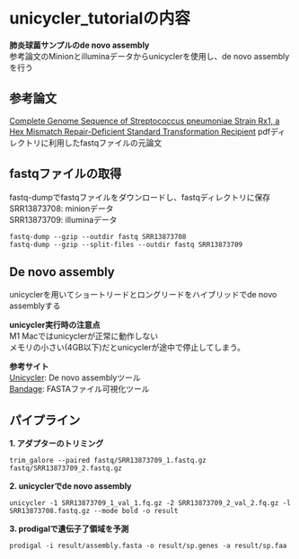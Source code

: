 # unicycler_tutorialの内容  
**肺炎球菌サンプルのde novo assembly**  
参考論文のMinionとilluminaデータからunicyclerを使用し、de novo assemblyを行う

## 参考論文  
[Complete Genome Sequence of Streptococcus pneumoniae Strain Rx1, a Hex Mismatch Repair-Deficient Standard Transformation Recipient](https://pubmed.ncbi.nlm.nih.gov/34647809/)
pdfディレクトリに利用したfastqファイルの元論文

## fastqファイルの取得
fastq-dumpでfastqファイルをダウンロードし、fastqディレクトリに保存  
SRR13873708: minionデータ  
SRR13873709: illuminaデータ
```
fastq-dump --gzip --outdir fastq SRR13873708
fastq-dump --gzip --split-files --outdir fastq SRR13873709
```

## De novo assembly
unicyclerを用いてショートリードとロングリードをハイブリッドでde novo assemblyする  
  
**unicycler実行時の注意点**  
M1 Macではunicyclerが正常に動作しない  
メモリの小さい(4GB以下)だとunicyclerが途中で停止してしまう。  

**参考サイト**   
[Unicycler](https://github.com/rrwick/Unicycler): De novo assemblyツール   
[Bandage](https://rrwick.github.io/Bandage/): FASTAファイル可視化ツール  

## パイプライン
**1. アダプターのトリミング**   
```
trim_galore --paired fastq/SRR13873709_1.fastq.gz fastq/SRR13873709_2.fastq.gz
```

**2. unicyclerでde novo assembly**  
```
unicycler -1 SRR13873709_1_val_1.fq.gz -2 SRR13873709_2_val_2.fq.gz -l SRR13873708.fastq.gz --mode bold -o result
```

**3. prodigalで遺伝子了領域を予測**
```
prodigal -i result/assembly.fasta -o result/sp.genes -a result/sp.faa
```

